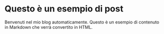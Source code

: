 # Questo è un esempio di post

Benvenuti nel mio blog  automaticamente. Questo è un esempio di contenuto in Markdown che verrà convertito in HTML.
